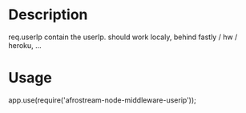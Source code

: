 # Description

req.userIp contain the userIp. should work localy, behind fastly / hw / heroku, ...

# Usage

app.use(require('afrostream-node-middleware-userip'));
